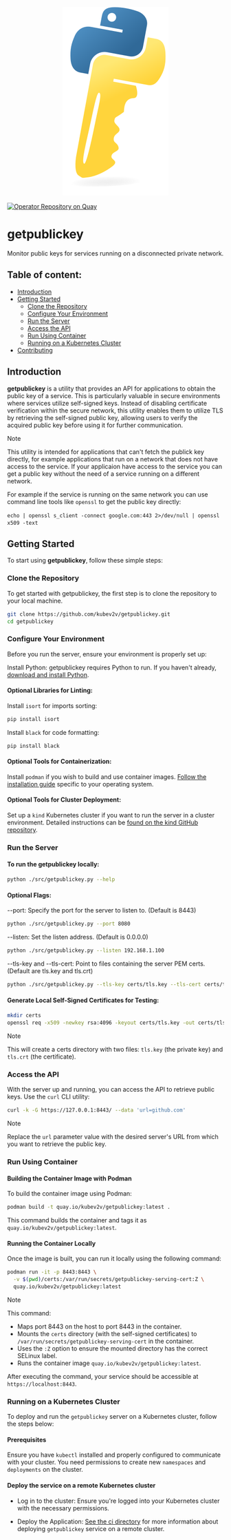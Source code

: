 

<p align="center">
  <img src="./getpublickey.svg" alt="getpublickey Logo">
</p>

[![Operator Repository on Quay](https://quay.io/repository/kubev2v/getpublickey/status "Plugin Repository on Quay")](https://quay.io/repository/kubev2v/getpublickey)

# getpublickey

Monitor public keys for services running on a disconnected private network.

## Table of content:

  - [Introduction](#introduction)
  - [Getting Started](#getting-started)
    - [Clone the Repository](#clone-the-repository)
    - [Configure Your Environment](#configure-your-environment)
    - [Run the Server](#run-the-server)
    - [Access the API](#access-the-api)
    - [Run Using Container](#run-using-container)
    - [Running on a Kubernetes Cluster](#running-on-a-kubernetes-cluster)
  - [Contributing](#contributing)

## Introduction

**getpublickey** is a utility that provides an API for applications to obtain the public key of a service. This is particularly valuable in secure environments where services utilize self-signed keys. Instead of disabling certificate verification within the secure network, this utility enables them to utilize TLS by retrieving the self-signed public key, allowing users to verify the acquired public key before using it for further communication.

> [!NOTE]  
>  This utility is intended for applications that can't fetch the publick key directly, for example applications that run on a network that does not have access to the service. If your applicaion have access to the service you can get a public key without the need of a service running on a different network.
>
> For example if the service is running on the same network you can use command line tools like `openssl` to get the public key directly:
>
> `echo | openssl s_client -connect google.com:443 2>/dev/null | openssl x509 -text`


## Getting Started

To start using **getpublickey**, follow these simple steps:

### Clone the Repository

To get started with getpublickey, the first step is to clone the repository to your local machine.

```bash
git clone https://github.com/kubev2v/getpublickey.git
cd getpublickey
```

### Configure Your Environment

Before you run the server, ensure your environment is properly set up:

Install Python: getpublickey requires Python to run. If you haven't already, [download and install Python](https://www.python.org/downloads/).

#### Optional Libraries for Linting:

Install `isort` for imports sorting:

```bash
pip install isort
```

Install `black` for code formatting:

```bash
pip install black
```

#### Optional Tools for Containerization:

Install `podman` if you wish to build and use container images. [Follow the installation guide](https://podman.io/getting-started/installation) specific to your operating system.

#### Optional Tools for Cluster Deployment:

Set up a `kind` Kubernetes cluster if you want to run the server in a cluster environment. Detailed instructions can be [found on the kind GitHub repository](https://github.com/kubernetes-sigs/kind).

### Run the Server

#### To run the getpublickey locally:

```bash
python ./src/getpublickey.py --help
```

#### Optional Flags:

  --port: Specify the port for the server to listen to. (Default is 8443)

```bash
python ./src/getpublickey.py --port 8080
```

  --listen: Set the listen address. (Default is 0.0.0.0)

```bash
python ./src/getpublickey.py --listen 192.168.1.100
```

  --tls-key and --tls-cert: Point to files containing the server PEM certs. (Default are tls.key and tls.crt)

```bash
python ./src/getpublickey.py --tls-key certs/tls.key --tls-cert certs/tls.crt
```

#### Generate Local Self-Signed Certificates for Testing:

```bash
mkdir certs
openssl req -x509 -newkey rsa:4096 -keyout certs/tls.key -out certs/tls.crt -days 365 -nodes
```

> [!NOTE]  
> This will create a certs directory with two files: `tls.key` (the private key) and `tls.crt` (the certificate).

### Access the API

With the server up and running, you can access the API to retrieve public keys. Use the `curl` CLI utility:

```bash
curl -k -G https://127.0.0.1:8443/ --data 'url=github.com'
```

> [!NOTE] 
> Replace the `url` parameter value with the desired server's URL from which you want to retrieve the public key.


### Run Using Container

#### Building the Container Image with Podman

To build the container image using Podman:

```bash
podman build -t quay.io/kubev2v/getpublickey:latest .
```

This command builds the container and tags it as `quay.io/kubev2v/getpublickey:latest`.

#### Running the Container Locally

Once the image is built, you can run it locally using the following command:

```bash
podman run -it -p 8443:8443 \
  -v $(pwd)/certs:/var/run/secrets/getpublickey-serving-cert:Z \
  quay.io/kubev2v/getpublickey:latest
```

> [!NOTE] 
> This command:
>
>  - Maps port 8443 on the host to port 8443 in the container.
>  - Mounts the `certs` directory (with the self-signed certificates) to `/var/run/secrets/getpublickey-serving-cert` in the container.
>  - Uses the `:Z` option to ensure the mounted directory has the correct SELinux label.
>  - Runs the container image `quay.io/kubev2v/getpublickey:latest`.

After executing the command, your service should be accessible at `https://localhost:8443`.

### Running on a Kubernetes Cluster

To deploy and run the `getpublickey` server on a Kubernetes cluster, follow the steps below:

#### Prerequisites

Ensure you have `kubectl` installed and properly configured to communicate with your cluster.
You need permissions to create new `namespaces` and `deployments` on the cluster.

#### Deploy the service on a remote Kubernetes cluster

  - Log in to the cluster:
Ensure you're logged into your Kubernetes cluster with the necessary permissions.

  - Deploy the Application:
[See the ci directory](./ci) for more information about deploying `getpublickey` service on a remote cluster.
